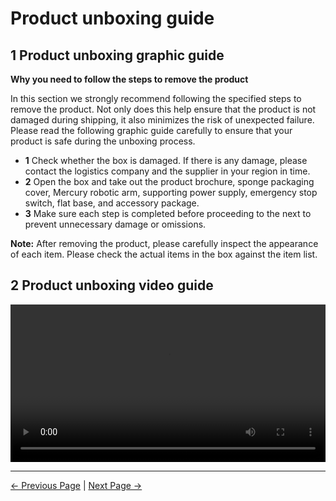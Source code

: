 # Product unboxing guide

## 1 Product unboxing graphic guide

**Why you need to follow the steps to remove the product**

In this section we strongly recommend following the specified steps to remove the product. Not only does this help ensure that the product is not damaged during shipping, it also minimizes the risk of unexpected failure. Please read the following graphic guide carefully to ensure that your product is safe during the unboxing process.

- **1** Check whether the box is damaged. If there is any damage, please contact the logistics company and the supplier in your region in time.
- **2** Open the box and take out the product brochure, sponge packaging cover, Mercury robotic arm, supporting power supply, emergency stop switch, flat base, and accessory package.
- **3** Make sure each step is completed before proceeding to the next to prevent unnecessary damage or omissions.

**Note:** After removing the product, please carefully inspect the appearance of each item. Please check the actual items in the box against the item list.

## 2 Product unboxing video guide

<video id="my-video" class="video-js" controls preload="auto" width="100%"
poster="" data-setup='{"aspectRatio":"16:9"}'>
  <source src="https://static.elephantrobotics.com/wp-content/uploads/2022/04/%E8%8B%B1%E6%96%87%E7%89%88320%E5%BC%80%E7%AE%B1END2.mp4"></video>

---

[← Previous Page](./4.1-ProductStandardList.md) | [Next Page →](./4.3-Power-onTestGuide.md)